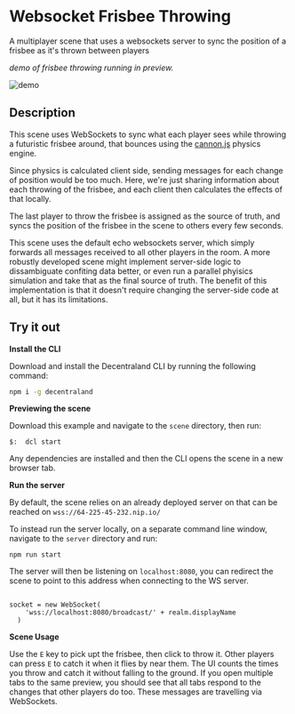 # Websocket Frisbee Throwing

A multiplayer scene that uses a websockets server to sync the position of a frisbee as it's thrown between players

_demo of frisbee throwing running in preview._

![demo](screenshot/screeenshot.gif)

## Description

This scene uses WebSockets to sync what each player sees while throwing a futuristic frisbee around, that bounces using the [cannon.js](https://github.com/schteppe/cannon.js) physics engine.

Since physics is calculated client side, sending messages for each change of position would be too much. Here, we're just sharing information about each throwing of the frisbee, and each client then calculates the effects of that locally.

The last player to throw the frisbee is assigned as the source of truth, and syncs the position of the frisbee in the scene to others every few seconds.

This scene uses the default echo websockets server, which simply forwards all messages received to all other players in the room. A more robustly developed scene might implement server-side logic to dissambiguate confiting data better, or even run a parallel phyisics simulation and take that as the final source of truth. The benefit of this implementation is that it doesn't require changing the server-side code at all, but it has its limitations.

## Try it out

**Install the CLI**

Download and install the Decentraland CLI by running the following command:

```bash
npm i -g decentraland
```

**Previewing the scene**

Download this example and navigate to the `scene` directory, then run:

```
$:  dcl start
```

Any dependencies are installed and then the CLI opens the scene in a new browser tab.

**Run the server**

By default, the scene relies on an already deployed server on that can be reached on `wss://64-225-45-232.nip.io/`

To instead run the server locally, on a separate command line window, navigate to the `server` directory and run:

```
npm run start
```

The server will then be listening on `localhost:8080`, you can redirect the scene to point to this address when connecting to the WS server.

```

socket = new WebSocket(
    'wss://localhost:8080/broadcast/' + realm.displayName
  )
```

**Scene Usage**

Use the `E` key to pick upt the frisbee, then click to throw it. Other players can press `E` to catch it when it flies by near them. The UI counts the times you throw and catch it without falling to the ground. If you open multiple tabs to the same preview, you should see that all tabs respond to the changes that other players do too. These messages are travelling via WebSockets.
